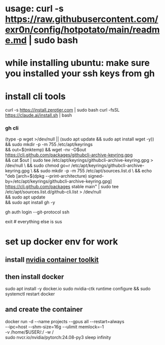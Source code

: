 # usage: curl -s https://raw.githubusercontent.com/exr0n/config/hotpotato/main/readme.md | sudo bash 

# while installing ubuntu: make sure you installed your ssh keys from gh

# install cli tools
curl -s https://install.zerotier.com | sudo bash
curl -fsSL https://claude.ai/install.sh | bash

### gh cli 
(type -p wget >/dev/null || (sudo apt update && sudo apt install wget -y)) \
	&& sudo mkdir -p -m 755 /etc/apt/keyrings \
	&& out=$(mktemp) && wget -nv -O$out https://cli.github.com/packages/githubcli-archive-keyring.gpg \
	&& cat $out | sudo tee /etc/apt/keyrings/githubcli-archive-keyring.gpg > /dev/null \
	&& sudo chmod go+r /etc/apt/keyrings/githubcli-archive-keyring.gpg \
	&& sudo mkdir -p -m 755 /etc/apt/sources.list.d \
	&& echo "deb [arch=$(dpkg --print-architecture) signed-by=/etc/apt/keyrings/githubcli-archive-keyring.gpg] https://cli.github.com/packages stable main" | sudo tee /etc/apt/sources.list.d/github-cli.list > /dev/null \
	&& sudo apt update \
	&& sudo apt install gh -y

gh auth login --git-protocol ssh

exit # everything else is sus 

# set up docker env for work
## install [nvidia container toolkit](https://docs.nvidia.com/datacenter/cloud-native/container-toolkit/latest/install-guide.html#linux-distributions)

## then install docker 
sudo apt install -y docker.io
sudo nvidia-ctk runtime configure && sudo systemctl restart docker

## and create the container
docker run -d --name projects --gpus all --restart=always \
  --ipc=host --shm-size=16g --ulimit memlock=-1 \
  -v /home/$USER/:/ -w / \
  sudo nvcr.io/nvidia/pytorch:24.08-py3 sleep infinity
